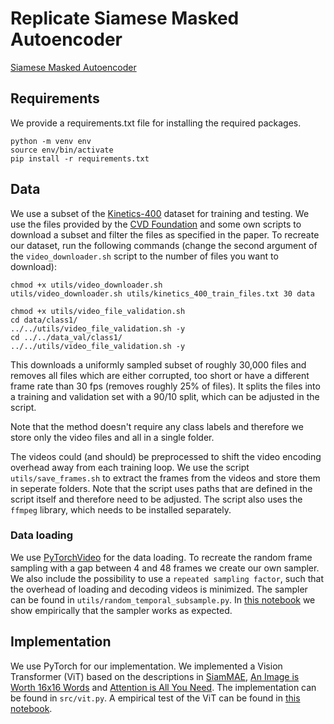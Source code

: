 # Replicate Siamese Masked Autoencoder
[Siamese Masked Autoencoder](https://arxiv.org/abs/2305.14344)

## Requirements
We provide a requirements.txt file for installing the required packages. 
```
python -m venv env
source env/bin/activate
pip install -r requirements.txt
```

## Data
We use a subset of the [Kinetics-400](https://arxiv.org/abs/1705.06950v1) dataset for training and testing. We use the files provided by the [CVD Foundation](https://github.com/cvdfoundation/kinetics-dataset) and some own scripts to download a subset and filter the files as specified in the paper. To recreate our dataset, run the following commands (change the second argument of the `video_downloader.sh` script to the number of files you want to download):
```
chmod +x utils/video_downloader.sh
utils/video_downloader.sh utils/kinetics_400_train_files.txt 30 data

chmod +x utils/video_file_validation.sh
cd data/class1/
../../utils/video_file_validation.sh -y
cd ../../data_val/class1/
../../utils/video_file_validation.sh -y
```

This downloads a uniformly sampled subset of roughly 30,000 files and removes all files which are either corrupted, too short or have a different frame rate than 30 fps (removes roughly 25% of files). It splits the files into a training and validation set with a 90/10 split, which can be adjusted in the script.

Note that the method doesn't require any class labels and therefore we store only the video files and all in a single folder.

The videos could (and should) be preprocessed to shift the video encoding overhead away from each training loop. We use the script `utils/save_frames.sh` to extract the frames from the videos and store them in seperate folders. Note that the script uses paths that are defined in the script itself and therefore need to be adjusted. The script also uses the `ffmpeg` library, which needs to be installed separately.

### Data loading
We use [PyTorchVideo](https://github.com/facebookresearch/pytorchvideo/) for the data loading. To recreate the random frame sampling with a gap between 4 and 48 frames we create our own sampler. We also include the possibility to use a `repeated sampling factor`, such that the overhead of loading and decoding videos is minimized. The sampler can be found in `utils/random_temporal_subsample.py`.
In [this notebook](notebooks/dataloading.ipynb) we show empirically that the sampler works as expected.

## Implementation
We use PyTorch for our implementation. We implemented a Vision Transformer (ViT) based on the descriptions in [SiamMAE](https://arxiv.org/abs/2305.14344), [An Image is Worth 16x16 Words](https://arxiv.org/abs/2010.11929) and [Attention is All You Need](https://arxiv.org/abs/1706.03762). The implementation can be found in `src/vit.py`. A empirical test of the ViT can be found in [this notebook](notebooks/vit-test.ipynb).
